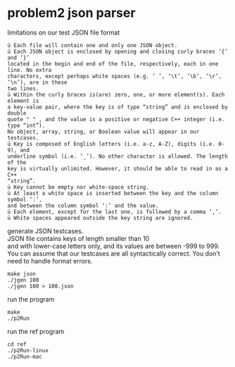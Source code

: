 # problem2 json parser

limitations on our test JSON file format
```
ü Each file will contain one and only one JSON object.
ü Each JSON object is enclosed by opening and closing curly braces ‘{’ and ‘}’
located in the begin and end of the file, respectively, each in one line. No extra
characters, except perhaps white spaces (e.g. ‘ ’, ‘\t’, ‘\b’, ‘\r’, ‘\n’), are in these
two lines.
ü Within the curly braces is(are) zero, one, or more element(s). Each element is
a key-value pair, where the key is of type “string” and is enclosed by double
quote " " , and the value is a positive or negative C++ integer (i.e. type “int”).
No object, array, string, or Boolean value will appear in our testcases.
ü Key is composed of English letters (i.e. a-z, A-Z), digits (i.e. 0-9), and
underline symbol (i.e. ‘_’). No other character is allowed. The length of the
key is virtually unlimited. However, it should be able to read in as a C++
“string”.
ü Key cannot be empty nor white-space string.
ü At least a white space is inserted between the key and the column symbol ‘:’,
and between the column symbol ‘:’ and the value.
ü Each element, except for the last one, is followed by a comma ‘,’.
ü White spaces appeared outside the key string are ignored.
```

generate JSON testcases.  
JSON file contains keys of length smaller than 10  
and with lower-case letters only, and its values are between -999 to 999.  
You can assume that our testcases are all syntactically correct. You don’t need to
handle format errors.  
```
make json
./jgen 100
./jgen 100 > 100.json
```

run the program
```
make
./p2Run
```

run the ref program
```
cd ref
./p2Run-linux
./p2Run-mac
```
